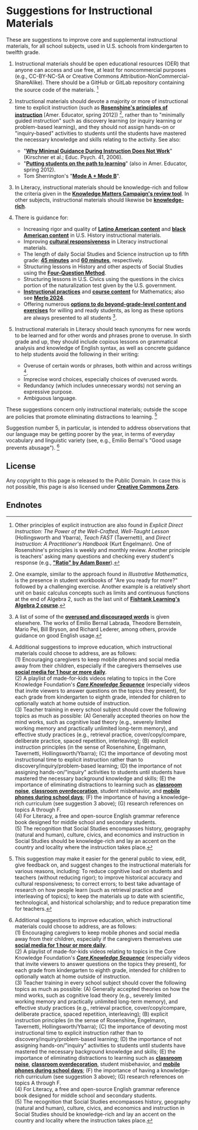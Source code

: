 # Suggestions for Instructional Materials

These are suggestions to improve core and supplemental instructional materials, for all school subjects, used in U.S. schools from kindergarten to twelfth grade.

1. Instructional materials should be open educational resources (OER) that anyone can access and use free, at least for noncommercial purposes (e.g., CC-BY-NC-SA or Creative Commons Attribution-NonCommercial-ShareAlike).  There should be a GitHub or GitLab repository containing the source code of the materials. [^1]
2. Instructional materials should devote a majority or more of instructional time to explicit instruction (such as [**Rosenshine's principles of instruction**](https://www.aft.org/sites/default/files/Rosenshine.pdf) [Amer. Educator, spring 2012]) [^2], rather than to "minimally guided instruction" such as discovery learning (or inquiry learning or problem-based learning), and they should not assign hands-on or "inquiry-based" activities to students until the students have mastered the necessary knowledge and skills relating to the activity.  See also:

     - "[**Why Minimal Guidance During Instruction Does Not Work**](https://www.tandfonline.com/doi/abs/10.1207/s15326985ep4102_1)" (Kirschner et al.; Educ. Psych. 41, 2006).
     - "[**Putting students on the path to learning**](https://www.aft.org/sites/default/files/GuidedInstruction.pdf)" (also in Amer. Educator, spring 2012).
     - Tom Sherrington's "[**Mode A + Mode B**](https://teacherhead.com/2018/04/22/mode-a-mode-b-effective-teaching-and-a-rich-enacted-curriculum/)".

3. In Literacy, instructional materials should be knowledge-rich and follow the criteria given in the [**Knowledge Matters Campaign's review tool**](https://knowledgematterscampaign.org/review-tool/).  In other subjects, instructional materials should likewise be [**knowledge-rich**](https://teacherhead.com/2018/06/06/what-is-a-knowledge-rich-curriculum-principle-and-practice/).
4. There is guidance for:

    - Increasing rigor and quality of [**Latino American content**](https://unidosus.org/publications/analyzing-inclusion-of-latino-contributions-in-us-history-curricula-for-high-school/) and [**black American content**](https://hub.jhu.edu/2021/02/10/black-history-curricula-lacking-rigor-and-quality/) in U.S. History instructional materials.
    - Improving [**cultural responsiveness**](https://steinhardt.nyu.edu/sites/default/files/2020-12/CRE%20Scorecard%20Revised%20Aug%202020.pdf) in Literacy instructional materials.
    - The length of daily Social Studies and Science instruction up to fifth grade: [**45 minutes**](https://ccsso.org/sites/default/files/2018-11/Elementary%20SS%20Brief%2045%20Minute%20Version_0.pdf) and [**60 minutes**](https://www.nsta.org/nstas-official-positions/elementary-school-science), respectively.
    - Structuring lessons in History and other aspects of Social Studies using the [**Four-Question Method**](https://4qmteaching.net/).
    - Structuring lessons in U.S. Civics using the questions in the civics portion of the naturalization test given by the U.S. government.
    - [**Instructional practices**](https://www.thescienceofmath.com/) and [**course content**](https://mathacademy.com/courses) for Mathematics; also see [**Merlo 2024**](https://www.cis.org.au/publication/the-science-of-mathematics-and-how-to-apply-it/).
    - Offering numerous [**options to do beyond-grade-level content and exercises**](https://slatestarcodex.com/2018/09/04/acc-entry-does-the-education-system-adequately-serve-advanced-students/) for willing and ready students, as long as these options are always presented to all students [^3].

5. Instructional materials in Literacy should teach synonyms for new words to be learned and for other words and phrases prone to overuse.  In sixth grade and up, they should include copious lessons on grammatical analysis and knowledge of English syntax, as well as concrete guidance to help students avoid the following in their writing:

    - Overuse of certain words or phrases, both within and across writings [^4].
    - Imprecise word choices, especially choices of overused words.
    - Redundancy (which includes unnecessary words) not serving an expressive purpose.
    - Ambiguous language.

These suggestions concern only instructional materials; outside the scope are policies that promote eliminating distractions to learning. [^5]

Suggestion number 5, in particular, is intended to address observations that our language may be getting poorer by the year, in terms of everyday vocabulary and linguistic variety (see, e.g., Emilio Bernal's "Good usage prevents abusage"). [^4]

<a id=License></a>

## License

Any copyright to this page is released to the Public Domain.  In case this is not possible, this page is also licensed under [**Creative Commons Zero**](https://creativecommons.org/publicdomain/zero/1.0/).

<a id=Endnotes></a>

## Endnotes

[^1]: Other principles of explicit instruction are also found in _Explicit Direct Instruction: The Power of the Well-Crafted, Well-Taught Lesson_ (Hollingsworth and Ybarra), _Teach FAST_ (Tavernetti), and _Direct Instruction: A Practitioner's Handbook_ (Kurt Engelmann). One of Rosenshine's principles is weekly and monthly review. Another principle is teachers' asking many questions and checking every student's response (e.g., [**"Ratio" by Adam Boxer**](https://achemicalorthodoxy.co.uk/2020/02/09/ratio/)).

[^2]: One example, similar to the approach found in _Illustrative Mathematics_, is the presence in student workbooks of "Are you ready for more?" followed by a challenging exercise. Another example is a relatively short unit on basic calculus concepts such as limits and continuous functions at the end of Algebra 2, such as the last unit of [**Fishtank Learning's Algebra 2 course**](https://www.fishtanklearning.org/curriculum/math/algebra-2/).

[^3]: A list of some of the [**overused and discouraged words**](http://peteroupc.github.io/usage.html) is given elsewhere.  The works of Emilio Bernal Labrada, Theodore Bernstein, Mario Pei, Bill Bryson, and Richard Lederer, among others, provide guidance on good English usage.

[^4]: Additional suggestions to improve education, which instructional materials could choose to address, are as follows:<br>(1) Encouraging caregivers to keep mobile phones and social media away from their children, especially if the caregivers themselves use [**social media for 1 hour or more daily**](https://www.hhs.gov/surgeongeneral/priorities/youth-mental-health/social-media/index.html).<br>(2) A playlist of made-for-kids videos relating to topics in the Core Knowledge Foundation's [**_Core Knowledge Sequence_**](https://www.coreknowledge.org/core-knowledge-sequence/) (especially videos that invite viewers to answer questions on the topics they present), for each grade from kindergarten to eighth grade, intended for children to optionally watch at home outside of instruction.<br>(3) Teacher training in every school subject should cover the following topics as much as possible: (A) Generally accepted theories on how the mind works, such as cognitive load theory (e.g., severely limited working memory and practically unlimited long-term memory), and effective study practices (e.g., retrieval practice, cover/copy/compare, deliberate practice, spaced repetition, interleaving); (B) explicit instruction principles (in the sense of Rosenshine, Engelmann, Tavernetti, Hollingsworth/Ybarra); (C) the importance of devoting most instructional time to explicit instruction rather than to discovery/inquiry/problem-based learning; (D) the importance of not assigning hands-on/"inquiry" activities to students until students have mastered the necessary background knowledge and skills; (E) the importance of eliminating distractions to learning such as [**classroom noise**](https://www.nathanielswain.com/cognitoriumblog/2024/6/quiet-and-silence), [**classroom overdecoration**](https://teachthinkblog.wordpress.com/2021/04/06/minimising-classroom-displays/), student misbehavior, and [**mobile phones during school days**](https://www.educationnext.org/take-away-their-cellphones-rewire-schools-belonging-achievement/); (F) the importance of having a knowledge-rich curriculum (see suggestion 3 above); (G) research references on topics A through F.<br>(4) For Literacy, a free and open-source English grammar reference book designed for middle school and secondary students.<br>(5) The recognition that Social Studies encompasses history, geography (natural and human), culture, civics, and economics and instruction in Social Studies should be knowledge-rich and lay an accent on the country and locality where the instruction takes place.

[^5]: This suggestion may make it easier for the general public to view, edit, give feedback on, and suggest changes to the instructional materials for various reasons, including: To reduce cognitive load on students and teachers (without reducing rigor); to improve historical accuracy and cultural responsiveness; to correct errors; to best take advantage of research on how people learn (such as retrieval practice and interleaving of topics); to keep the materials up to date with scientific, technological, and historical scholarship; and to reduce preparation time for teachers.
